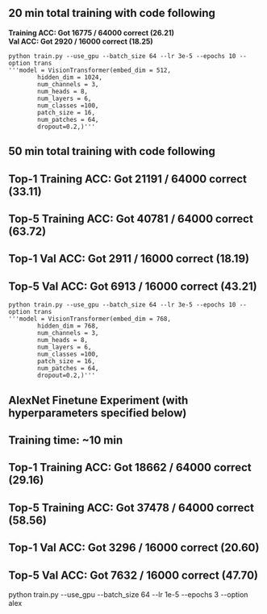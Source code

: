 ## 20 min total training with code following
**Training ACC: Got 16775 / 64000 correct (26.21)**  
**Val ACC: Got 2920 / 16000 correct (18.25)** 

    python train.py --use_gpu --batch_size 64 --lr 3e-5 --epochs 10 --option trans
    '''model = VisionTransformer(embed_dim = 512,
            hidden_dim = 1024,
            num_channels = 3,
            num_heads = 8,
            num_layers = 6,
            num_classes =100,
            patch_size = 16,
            num_patches = 64,
            dropout=0.2,)'''

## 50 min total training with code following          
## Top-1 Training ACC: Got 21191 / 64000 correct (33.11)
## Top-5 Training ACC: Got 40781 / 64000 correct (63.72)
## Top-1 Val ACC: Got 2911 / 16000 correct (18.19)
## Top-5 Val ACC: Got 6913 / 16000 correct (43.21)

    python train.py --use_gpu --batch_size 64 --lr 3e-5 --epochs 10 --option trans
    '''model = VisionTransformer(embed_dim = 768,
            hidden_dim = 768,
            num_channels = 3,
            num_heads = 8,
            num_layers = 6,
            num_classes =100,
            patch_size = 16,
            num_patches = 64,
            dropout=0.2,)'''

## AlexNet Finetune Experiment (with hyperparameters specified below)
## Training time: ~10 min
## Top-1 Training ACC: Got 18662 / 64000 correct (29.16)
## Top-5 Training ACC: Got 37478 / 64000 correct (58.56)
## Top-1 Val ACC: Got 3296 / 16000 correct (20.60)
## Top-5 Val ACC: Got 7632 / 16000 correct (47.70)

python train.py --use_gpu --batch_size 64 --lr 1e-5 --epochs 3 --option alex